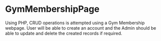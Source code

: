 # GymMembershipPage
Using PHP, CRUD operations is attempted using a Gym Membership webpage. User will be able to create an account and the Admin should be able to update and delete the created records if required. 
